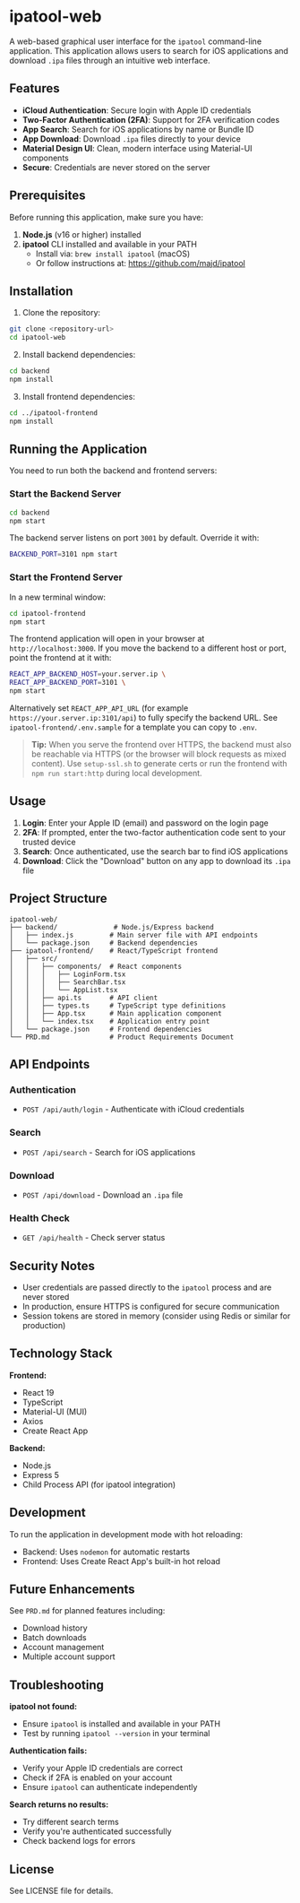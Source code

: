 # ipatool-web

A web-based graphical user interface for the `ipatool` command-line application. This application allows users to search for iOS applications and download `.ipa` files through an intuitive web interface.

## Features

- **iCloud Authentication**: Secure login with Apple ID credentials
- **Two-Factor Authentication (2FA)**: Support for 2FA verification codes
- **App Search**: Search for iOS applications by name or Bundle ID
- **App Download**: Download `.ipa` files directly to your device
- **Material Design UI**: Clean, modern interface using Material-UI components
- **Secure**: Credentials are never stored on the server

## Prerequisites

Before running this application, make sure you have:

1. **Node.js** (v16 or higher) installed
2. **ipatool** CLI installed and available in your PATH
   - Install via: `brew install ipatool` (macOS)
   - Or follow instructions at: https://github.com/majd/ipatool

## Installation

1. Clone the repository:
```bash
git clone <repository-url>
cd ipatool-web
```

2. Install backend dependencies:
```bash
cd backend
npm install
```

3. Install frontend dependencies:
```bash
cd ../ipatool-frontend
npm install
```

## Running the Application

You need to run both the backend and frontend servers:

### Start the Backend Server

```bash
cd backend
npm start
```

The backend server listens on port `3001` by default. Override it with:

```bash
BACKEND_PORT=3101 npm start
```

### Start the Frontend Server

In a new terminal window:

```bash
cd ipatool-frontend
npm start
```

The frontend application will open in your browser at `http://localhost:3000`.
If you move the backend to a different host or port, point the frontend at it with:

```bash
REACT_APP_BACKEND_HOST=your.server.ip \
REACT_APP_BACKEND_PORT=3101 \
npm start
```

Alternatively set `REACT_APP_API_URL` (for example `https://your.server.ip:3101/api`) to fully specify the backend URL.
See `ipatool-frontend/.env.sample` for a template you can copy to `.env`.

> **Tip:** When you serve the frontend over HTTPS, the backend must also be reachable via HTTPS (or the browser will block requests as mixed content). Use `setup-ssl.sh` to generate certs or run the frontend with `npm run start:http` during local development.

## Usage

1. **Login**: Enter your Apple ID (email) and password on the login page
2. **2FA**: If prompted, enter the two-factor authentication code sent to your trusted device
3. **Search**: Once authenticated, use the search bar to find iOS applications
4. **Download**: Click the "Download" button on any app to download its `.ipa` file

## Project Structure

```
ipatool-web/
├── backend/              # Node.js/Express backend
│   ├── index.js         # Main server file with API endpoints
│   └── package.json     # Backend dependencies
├── ipatool-frontend/    # React/TypeScript frontend
│   ├── src/
│   │   ├── components/  # React components
│   │   │   ├── LoginForm.tsx
│   │   │   ├── SearchBar.tsx
│   │   │   └── AppList.tsx
│   │   ├── api.ts       # API client
│   │   ├── types.ts     # TypeScript type definitions
│   │   ├── App.tsx      # Main application component
│   │   └── index.tsx    # Application entry point
│   └── package.json     # Frontend dependencies
└── PRD.md               # Product Requirements Document
```

## API Endpoints

### Authentication
- `POST /api/auth/login` - Authenticate with iCloud credentials

### Search
- `POST /api/search` - Search for iOS applications

### Download
- `POST /api/download` - Download an `.ipa` file

### Health Check
- `GET /api/health` - Check server status

## Security Notes

- User credentials are passed directly to the `ipatool` process and are never stored
- In production, ensure HTTPS is configured for secure communication
- Session tokens are stored in memory (consider using Redis or similar for production)

## Technology Stack

**Frontend:**
- React 19
- TypeScript
- Material-UI (MUI)
- Axios
- Create React App

**Backend:**
- Node.js
- Express 5
- Child Process API (for ipatool integration)

## Development

To run the application in development mode with hot reloading:

- Backend: Uses `nodemon` for automatic restarts
- Frontend: Uses Create React App's built-in hot reload

## Future Enhancements

See `PRD.md` for planned features including:
- Download history
- Batch downloads
- Account management
- Multiple account support

## Troubleshooting

**ipatool not found:**
- Ensure `ipatool` is installed and available in your PATH
- Test by running `ipatool --version` in your terminal

**Authentication fails:**
- Verify your Apple ID credentials are correct
- Check if 2FA is enabled on your account
- Ensure `ipatool` can authenticate independently

**Search returns no results:**
- Try different search terms
- Verify you're authenticated successfully
- Check backend logs for errors

## License

See LICENSE file for details.
